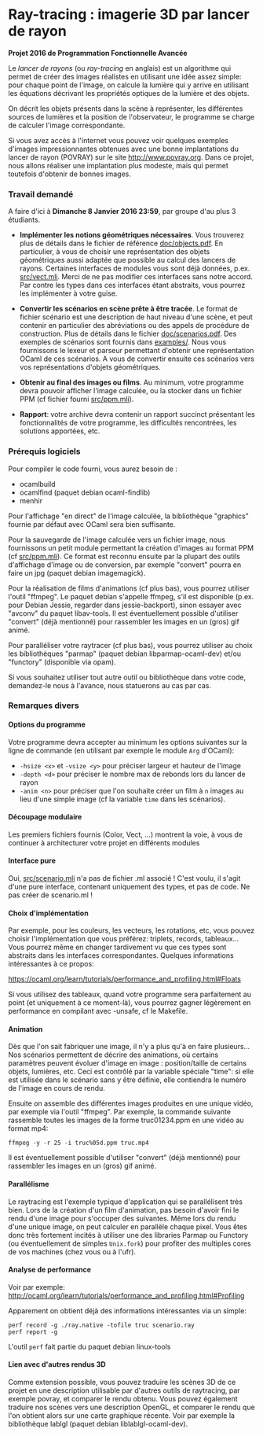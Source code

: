 Ray-tracing : imagerie 3D par lancer de rayon
=============================================

**Projet 2016 de Programmation Fonctionnelle Avancée**

Le *lancer de rayons* (ou *ray-tracing* en anglais) est un algorithme
qui permet de créer des images réalistes en utilisant une idée assez
simple: pour chaque point de l'image, on calcule la lumière qui y
arrive en utilisant les équations décrivant les propriétés optiques de
la lumière et des objets.

On décrit les objets présents dans la scène à représenter, les
différentes sources de lumières et la position de l'observateur, le
programme se charge de calculer l'image correspondante.

Si vous avez accès à l'internet vous pouvez voir quelques exemples
d'images impressionnantes obtenues avec une bonne implantations du
lancer de rayon (POVRAY) sur le site http://www.povray.org. Dans ce
projet, nous allons réaliser une implantation plus modeste, mais qui
permet toutefois d'obtenir de bonnes images.

### Travail demandé ###

A faire d'ici à **Dimanche 8 Janvier 2016 23:59**, par groupe d'au plus 3 étudiants.

* **Implémenter les notions géométriques nécessaires**. Vous trouverez
  plus de détails dans le fichier de référence
  [doc/objects.pdf](doc/objects.pdf).  En particulier, à vous de choisir
  une représentation des objets géométriques aussi adaptée que possible
  au calcul des lancers de rayons. Certaines interfaces de modules vous
  sont déjà données, p.ex.  [src/vect.mli](src/vect.mli). Merci de ne
  pas modifier ces interfaces sans notre accord. Par contre les types
  dans ces interfaces étant abstraits, vous pourrez les implémenter
  à votre guise.

* **Convertir les scénarios en scène prête à être tracée**. Le format
  de fichier scénario est une description de haut niveau d'une scène,
  et peut contenir en particulier des abréviations ou des appels
  de procédure de construction. Plus de détails dans le fichier
  [doc/scenarios.pdf](doc/scenarios.pdf). Des exemples de scénarios
  sont fournis dans [examples/](examples/). Nous vous fournissons
  le lexeur et parseur permettant d'obtenir une représentation OCaml
  de ces scénarios. A vous de convertir ensuite ces scénarios
  vers vos représentations d'objets géométriques.

* **Obtenir au final des images ou films**. Au minimum, votre programme devra
  pouvoir afficher l'image calculée, ou la stocker dans un fichier PPM
  (cf fichier fourni [src/ppm.mli](src/ppm.mli)).

* **Rapport**: votre archive devra contenir un rapport succinct présentant
  les fonctionnalités de votre programme, les difficultés rencontrées,
  les solutions apportées, etc.


### Prérequis logiciels ###

Pour compiler le code fourni, vous aurez besoin de :

* ocamlbuild
* ocamlfind (paquet debian ocaml-findlib)
* menhir

Pour l'affichage "en direct" de l'image calculée, la bibliothèque
"graphics" fournie par défaut avec OCaml sera bien suffisante.

Pour la sauvegarde de l'image calculée vers un fichier image,
nous fournissons un petit module permettant la création d'images
au format PPM (cf [src/ppm.mli](src/ppm.mli)). Ce format est reconnu ensuite
par la plupart des outils d'affichage d'image ou de conversion,
par exemple "convert" pourra en faire un jpg (paquet debian imagemagick).

Pour la réalisation de films d'animations (cf plus bas), vous pourrez
utiliser l'outil "ffmpeg". Le paquet debian s'appelle ffmpeg, s'il est
disponible (p.ex. pour Debian Jessie, regarder dans jessie-backport),
sinon essayer avec "avconv" du paquet libav-tools.
Il est éventuellement possible d'utiliser "convert" (déjà mentionné)
pour rassembler les images en un (gros) gif animé.

Pour paralléliser votre raytracer (cf plus bas), vous pourrez utiliser
au choix les bibliothèques "parmap" (paquet debian libparmap-ocaml-dev)
et/ou "functory" (disponible via opam).

Si vous souhaitez utiliser tout autre outil ou bibliothèque dans votre
code, demandez-le nous à l'avance, nous statuerons au cas par cas.


### Remarques divers ###

#### Options du programme ####

Votre programme devra accepter au minimum les options suivantes sur
la ligne de commande (en utilisant par exemple le module `Arg` d'OCaml):

 * `-hsize <x>` et `-vsize <y>` pour préciser largeur et hauteur de l'image
 * `-depth <d>` pour préciser le nombre max de rebonds lors du lancer de rayon
 * `-anim <n>` pour préciser que l'on souhaite créer un film à `n` images
   au lieu d'une simple image (cf la variable `time` dans les scénarios).

#### Découpage modulaire ####

Les premiers fichiers fournis (Color, Vect, ...) montrent la voie, à
vous de continuer à architecturer votre projet en différents modules

#### Interface pure ####

Oui, [src/scenario.mli](src/scenario.mli) n'a pas de fichier .ml associé !
C'est voulu, il s'agit d'une pure interface, contenant uniquement des types,
et pas de code. Ne pas créer de scenario.ml !

#### Choix d'implémentation ####

Par exemple, pour les couleurs, les vecteurs, les rotations, etc,
vous pouvez choisir l'implémentation que vous préférez: triplets,
records, tableaux... Vous pourrez même en changer tardivement vu que
ces types sont abstraits dans les interfaces correspondantes.
Quelques informations intéressantes à ce propos:

https://ocaml.org/learn/tutorials/performance_and_profiling.html#Floats

Si vous utilisez des tableaux, quand votre programme sera parfaitement
au point (et uniquement à ce moment-là), vous pourrez gagner
légèrement en performance en compilant avec -unsafe, cf le Makefile.

#### Animation ####

Dès que l'on sait fabriquer une image, il n'y a plus qu'à en faire
plusieurs... Nos scénarios permettent de décrire des animations, où
certains paramètres peuvent évoluer d'image en image : position/taille
de certains objets, lumières, etc. Ceci est contrôlé par la variable
spéciale "time": si elle est utilisée dans le scénario sans y être
définie, elle contiendra le numéro de l'image en cours de rendu.

Ensuite on assemble des différentes images produites en une unique
vidéo, par exemple via l'outil "ffmpeg".  Par exemple, la commande
suivante rassemble toutes les images de la forme truc01234.ppm en une
vidéo au format mp4:

```
ffmpeg -y -r 25 -i truc%05d.ppm truc.mp4
```

Il est éventuellement possible d'utiliser "convert" (déjà mentionné)
pour rassembler les images en un (gros) gif animé.

#### Parallélisme ####

Le raytracing est l'exemple typique d'application qui se parallélisent
très bien. Lors de la création d'un film d'animation, pas besoin d'avoir
fini le rendu d'une image pour s'occuper des suivantes. Même lors
du rendu d'une unique image, on peut calculer en parallèle chaque pixel.
Vous êtes donc très fortement incités à utiliser une des libraries
Parmap ou Functory (ou éventuellement de simples `Unix.fork`) pour
profiter des multiples cores de vos machines (chez vous ou à l'ufr).


#### Analyse de performance ####

Voir par exemple: http://ocaml.org/learn/tutorials/performance_and_profiling.html#Profiling

Apparement on obtient déjà des informations intéressantes via un simple:

```
perf record -g ./ray.native -tofile truc scenario.ray
perf report -g
```

L'outil `perf` fait partie du paquet debian linux-tools

#### Lien avec d'autres rendus 3D ####

Comme extension possible, vous pouvez traduire les scènes 3D
de ce projet en une description utilisable par d'autres outils
de raytracing, par exemple povray, et comparer le rendu obtenu.
Vous pouvez également traduire nos scènes vers une description
OpenGL, et comparer le rendu que l'on obtient alors sur une carte
graphique récente. Voir par exemple la bibliothèque lablgl
(paquet debian liblablgl-ocaml-dev).
